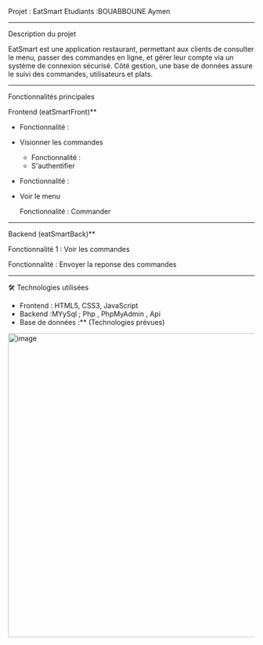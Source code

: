 Projet : EatSmart
Etudiants :BOUABBOUNE Aymen

---
Description du projet

EatSmart est une application  restaurant, permettant aux clients de consulter le menu, passer des commandes en ligne, et gérer leur compte via un système de connexion sécurisé. Côté gestion, une base de données assure le suivi des commandes, utilisateurs et plats.

---

 Fonctionnalités principales

Frontend (eatSmartFront)**

- Fonctionnalité  :
- Visionner les commandes
  
  - Fonctionnalité  :
  - S'authentifier

 - Fonctionnalité  :
 - Voir le menu

   Fonctionnalité :
   Commander
   
---

Backend (eatSmartBack)**

Fonctionnalité 1 : 
Voir les commandes 
  
Fonctionnalité : 
Envoyer la reponse des  commandes 

---


🛠️ Technologies utilisées

- Frontend : HTML5, CSS3, JavaScript 
- Backend :MYySql ; Php , PhpMyAdmin , Api 
- Base de données :** (Technologies prévues)


<img width="1072" height="620" alt="image" src="https://github.com/user-attachments/assets/553c52c9-33b7-40df-aaa7-cfd59c5054b1" />
